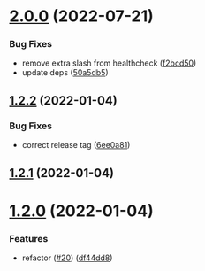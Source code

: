 # [2.0.0](https://github.com/d-tw/autoenv-nginx-image/compare/v1.2.2...v2.0.0) (2022-07-21)


### Bug Fixes

* remove extra slash from healthcheck ([f2bcd50](https://github.com/d-tw/autoenv-nginx-image/commit/f2bcd5059655482c1bdb75f24f1dca27a4ec6f8b))
* update deps ([50a5db5](https://github.com/d-tw/autoenv-nginx-image/commit/50a5db553a6e3acf64b4e9cc834cf22f945fb57f))

## [1.2.2](https://github.com/d-tw/autoenv-nginx-image/compare/v1.2.1...v1.2.2) (2022-01-04)


### Bug Fixes

* correct release tag ([6ee0a81](https://github.com/d-tw/autoenv-nginx-image/commit/6ee0a81d563c195884e35cbab23d2756185cff18))

## [1.2.1](https://github.com/d-tw/autoenv-nginx-image/compare/v1.2.0...v1.2.1) (2022-01-04)

# [1.2.0](https://github.com/d-tw/autoenv-nginx-image/compare/v1.1.1...v1.2.0) (2022-01-04)


### Features

* refactor ([#20](https://github.com/d-tw/autoenv-nginx-image/issues/20)) ([df44dd8](https://github.com/d-tw/autoenv-nginx-image/commit/df44dd822a5179a6f8b06beca97b3eaf315f4c1a))
